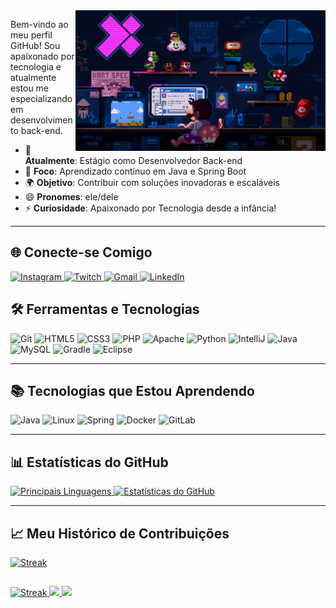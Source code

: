 <img align="right" alt="Coding" width="400" src="https___cdna_artstation.com_p_assets_images_images_021_720_920_original_pixel-jeff-mario.gif_1572709433">

Bem-vindo ao meu perfil GitHub! Sou apaixonado por tecnologia e atualmente estou me especializando em desenvolvimento back-end.

- 💼 **Atualmente**: Estágio como Desenvolvedor Back-end
- 🚀 **Foco**: Aprendizado contínuo em Java e Spring Boot
- 🌍 **Objetivo**: Contribuir com soluções inovadoras e escaláveis
- 😄 **Pronomes**: ele/dele
- ⚡ **Curiosidade**: Apaixonado por Tecnologia desde a infância!

---

## 🌐 Conecte-se Comigo

<div>
  <a href="https://www.instagram.com/flj_vagner/" target="_blank">
    <img loading="lazy" src="https://img.shields.io/badge/-Instagram-%23E4405F?style=for-the-badge&logo=instagram&logoColor=white" alt="Instagram">
  </a>
  <a href="https://www.twitch.tv/vagnerflj" target="_blank">
    <img loading="lazy" src="https://img.shields.io/badge/Twitch-9146FF?style=for-the-badge&logo=twitch&logoColor=white" alt="Twitch">
  </a>
  <a href="mailto:euvagnerferreira@gmail.com">
    <img loading="lazy" src="https://img.shields.io/badge/Gmail-D14836?style=for-the-badge&logo=gmail&logoColor=white" alt="Gmail">
  </a>
  <a href="https://www.linkedin.com/in/vagner-ferreira-49452b278/" target="_blank">
    <img loading="lazy" src="https://img.shields.io/badge/-LinkedIn-%230077B5?style=for-the-badge&logo=linkedin&logoColor=white" alt="LinkedIn">
  </a>
</div>



## 🛠 Ferramentas e Tecnologias

<div>
  <img loading="lazy" src="https://cdn.jsdelivr.net/gh/devicons/devicon/icons/git/git-original.svg" width="40" height="40" alt="Git"/>
  <img src="https://cdn.jsdelivr.net/gh/devicons/devicon@latest/icons/html5/html5-original-wordmark.svg" width="40" height="40" alt="HTML5"/>
  <img src="https://cdn.jsdelivr.net/gh/devicons/devicon@latest/icons/css3/css3-original-wordmark.svg" width="40" height="40" alt="CSS3"/>
  <img src="https://cdn.jsdelivr.net/gh/devicons/devicon@latest/icons/php/php-original.svg" width="40" height="40" alt="PHP"/>
  <img src="https://cdn.jsdelivr.net/gh/devicons/devicon@latest/icons/apache/apache-original.svg" width="40" height="40" alt="Apache"/>
  <img src="https://cdn.jsdelivr.net/gh/devicons/devicon@latest/icons/python/python-original.svg" width="40" height="40" alt="Python"/>
  <img src="https://cdn.jsdelivr.net/gh/devicons/devicon@latest/icons/intellij/intellij-original.svg" width="40" height="40" alt="IntelliJ"/>
  <img src="https://cdn.jsdelivr.net/gh/devicons/devicon@latest/icons/java/java-original.svg" width="40" height="40" alt="Java"/>
  <img src="https://cdn.jsdelivr.net/gh/devicons/devicon@latest/icons/mysql/mysql-original-wordmark.svg" width="40" height="40" alt="MySQL"/>
  <img src="https://cdn.jsdelivr.net/gh/devicons/devicon@latest/icons/gradle/gradle-original.svg" width="40" height="40" alt="Gradle"/>
  <img src="https://cdn.jsdelivr.net/gh/devicons/devicon@latest/icons/eclipse/eclipse-original.svg" width="40" height="40" alt="Eclipse"/>
</div>

---

## 📚 Tecnologias que Estou Aprendendo

<div>
  <img loading="lazy" src="https://cdn.jsdelivr.net/gh/devicons/devicon@latest/icons/java/java-original.svg" width="40" height="40" alt="Java"/>
  <img loading="lazy" src="https://cdn.jsdelivr.net/gh/devicons/devicon@latest/icons/linux/linux-original.svg" width="40" height="40" alt="Linux"/>
  <img src="https://cdn.jsdelivr.net/gh/devicons/devicon@latest/icons/spring/spring-original.svg" width="40" height="40" alt="Spring"/>
  <img src="https://cdn.jsdelivr.net/gh/devicons/devicon@latest/icons/docker/docker-original.svg" width="40" height="40" alt="Docker"/>
  <img src="https://cdn.jsdelivr.net/gh/devicons/devicon@latest/icons/gitlab/gitlab-original.svg" width="40" height="40" alt="GitLab"/>
</div>

---

## 📊 Estatísticas do GitHub

<div>
  <a href="https://github.com/vagnerflj">
    <img src="https://github-readme-stats.vercel.app/api/top-langs/?username=vagnerflj&layout=compact&langs_count=7&theme=radical" alt="Principais Linguagens"/>
  </a>
  <a href="https://github.com/vagnerflj">
    <img src="https://github-readme-stats.vercel.app/api?username=vagnerflj&show_icons=true&theme=radical&include_all_commits=true&count_private=true" alt="Estatísticas do GitHub"/>
  </a>
</div>

---

## 📈 Meu Histórico de Contribuições

<a href="https://github.com/vagnerflj">
  <img src="https://github-readme-streak-stats.herokuapp.com/?user=vagnerflj&theme=radical" alt="Streak"/>
</a>


##
<a href="https://github.com/vagnerflj">
  <img src="http://github-profile-summary-cards.vercel.app/api/cards/most-commit-language?username=vagnerflj&theme=radical" alt="Streak"/>
  <img src="http://github-profile-summary-cards.vercel.app/api/cards/stats?username=vagnerflj&theme=radical"/>
  <img src="http://github-profile-summary-cards.vercel.app/api/cards/profile-details?username=vagnerflj&theme=transparent"/>
</a>
